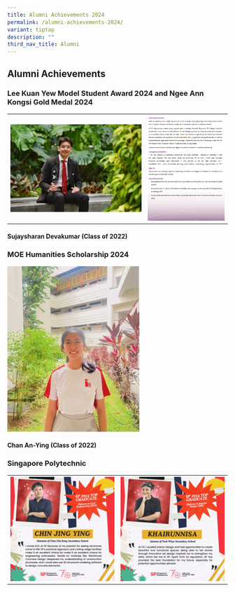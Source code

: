 ```yaml
---
title: Alumni Achievements 2024
permalink: /alumni-achievements-2024/
variant: tiptap
description: ""
third_nav_title: Alumni
---
```

<h2><strong>Alumni Achievements</strong></h2>
<h3><strong>Lee Kuan Yew Model Student Award 2024 and Ngee Ann Kongsi Gold Medal 2024</strong></h3>
<table style="minWidth: 50px">
<colgroup>
<col>
<col>
</colgroup>
<tbody>
<tr>
<th rowspan="1" colspan="1">
<div class="isomer-image-wrapper">
<img style="width: 100%;" height="auto" width="100%" alt="" src="/images/ac49f49dcde3c7150ed43606d048c5ce34e7527d03aadea66f72a3c1c1fb8f5f.jpg">
</div>
</th>
<th rowspan="1" colspan="1">
<div class="isomer-image-wrapper">
<img style="width: 100%" height="auto" width="100%" alt="" src="/images/Screenshot_2025_08_28_235038.png">
</div>
</th>
</tr>
</tbody>
</table>
<h4><strong>Sujaysharan Devakumar (Class of 2022)</strong></h4>
<h3><strong>MOE Humanities Scholarship 2024</strong></h3>
<div class="isomer-image-wrapper">
<img style="width: 60%;" height="auto" width="100%" alt="" src="/images/Chan_An_Ying_NJC_MOE_Humanities_Scholarship.jpg">
</div>
<h4><strong>Chan An-Ying (Class of 2022)</strong></h4>
<h3><strong>Singapore Polytechnic</strong></h3>
<table style="minWidth: 50px">
<colgroup>
<col>
<col>
</colgroup>
<tbody>
<tr>
<th rowspan="1" colspan="1">
<div class="isomer-image-wrapper">
<img style="width: 100%;" height="auto" width="100%" alt="" src="/images/Chua_Chu_Kang_Secondary_School_Chin_Jing_Ying_DCE.png">
</div>
</th>
<th rowspan="1" colspan="1">
<div class="isomer-image-wrapper">
<img style="width: 100%;" height="auto" width="100%" alt="" src="/images/Teck_Whye_Secondary_School_Khairunnisa_DID.png">
</div>
</th>
</tr>
</tbody>
</table>
<h3></h3>
<p></p>
<p></p>